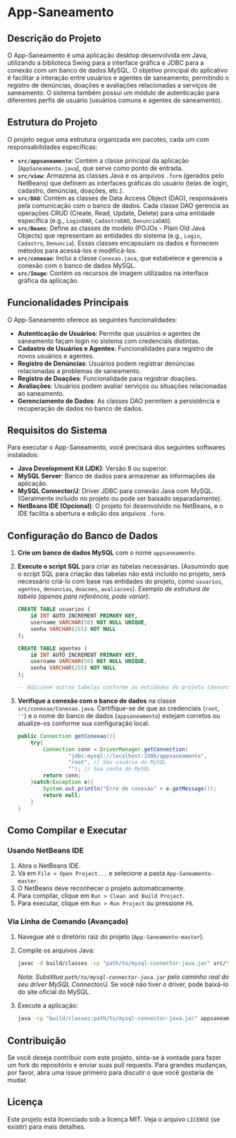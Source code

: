 # App-Saneamento

## Descrição do Projeto

O App-Saneamento é uma aplicação desktop desenvolvida em Java, utilizando a biblioteca Swing para a interface gráfica e JDBC para a conexão com um banco de dados MySQL. O objetivo principal do aplicativo é facilitar a interação entre usuários e agentes de saneamento, permitindo o registro de denúncias, doações e avaliações relacionadas a serviços de saneamento. O sistema também possui um módulo de autenticação para diferentes perfis de usuário (usuários comuns e agentes de saneamento).

## Estrutura do Projeto

O projeto segue uma estrutura organizada em pacotes, cada um com responsabilidades específicas:

*   **`src/appsaneamento`**: Contém a classe principal da aplicação (`AppSaneamento.java`), que serve como ponto de entrada.
*   **`src/view`**: Armazena as classes Java e os arquivos `.form` (gerados pelo NetBeans) que definem as interfaces gráficas do usuário (telas de login, cadastro, denúncias, doações, etc.).
*   **`src/DAO`**: Contém as classes de Data Access Object (DAO), responsáveis pela comunicação com o banco de dados. Cada classe DAO gerencia as operações CRUD (Create, Read, Update, Delete) para uma entidade específica (e.g., `LoginDAO`, `CadastroDAO`, `DenunciaDAO`).
*   **`src/Beans`**: Define as classes de modelo (POJOs - Plain Old Java Objects) que representam as entidades do sistema (e.g., `Login`, `Cadastro`, `Denuncia`). Essas classes encapsulam os dados e fornecem métodos para acessá-los e modificá-los.
*   **`src/conexao`**: Inclui a classe `Conexao.java`, que estabelece e gerencia a conexão com o banco de dados MySQL.
*   **`src/Image`**: Contém os recursos de imagem utilizados na interface gráfica da aplicação.

## Funcionalidades Principais

O App-Saneamento oferece as seguintes funcionalidades:

*   **Autenticação de Usuários**: Permite que usuários e agentes de saneamento façam login no sistema com credenciais distintas.
*   **Cadastro de Usuários e Agentes**: Funcionalidades para registro de novos usuários e agentes.
*   **Registro de Denúncias**: Usuários podem registrar denúncias relacionadas a problemas de saneamento.
*   **Registro de Doações**: Funcionalidade para registrar doações.
*   **Avaliações**: Usuários podem avaliar serviços ou situações relacionadas ao saneamento.
*   **Gerenciamento de Dados**: As classes DAO permitem a persistência e recuperação de dados no banco de dados.

## Requisitos do Sistema

Para executar o App-Saneamento, você precisará dos seguintes softwares instalados:

*   **Java Development Kit (JDK)**: Versão 8 ou superior.
*   **MySQL Server**: Banco de dados para armazenar as informações da aplicação.
*   **MySQL Connector/J**: Driver JDBC para conexão Java com MySQL. (Geralmente incluído no projeto ou pode ser baixado separadamente).
*   **NetBeans IDE (Opcional)**: O projeto foi desenvolvido no NetBeans, e o IDE facilita a abertura e edição dos arquivos `.form`.

## Configuração do Banco de Dados

1.  **Crie um banco de dados MySQL** com o nome `appsaneamento`.
2.  **Execute o script SQL** para criar as tabelas necessárias. (Assumindo que o script SQL para criação das tabelas não está incluído no projeto, será necessário criá-lo com base nas entidades do projeto, como `usuarios`, `agentes`, `denuncias`, `doacoes`, `avaliacoes`).
    *Exemplo de estrutura de tabela (apenas para referência, pode variar):*

    ```sql
    CREATE TABLE usuarios (
        id INT AUTO_INCREMENT PRIMARY KEY,
        username VARCHAR(50) NOT NULL UNIQUE,
        senha VARCHAR(255) NOT NULL
    );

    CREATE TABLE agentes (
        id INT AUTO_INCREMENT PRIMARY KEY,
        username VARCHAR(50) NOT NULL UNIQUE,
        senha VARCHAR(255) NOT NULL
    );

    -- Adicione outras tabelas conforme as entidades do projeto (denuncias, doacoes, avaliacoes)
    ```

3.  **Verifique a conexão com o banco de dados** na classe `src/conexao/Conexao.java`. Certifique-se de que as credenciais (`root`, `''`) e o nome do banco de dados (`appsaneamento`) estejam corretos ou atualize-os conforme sua configuração local.

    ```java
    public Connection getConexao(){
        try{
            Connection conn = DriverManager.getConnection(
                    "jdbc:mysql://localhost:3306/appsaneamento",
                    "root", // Seu usuário do MySQL
                    ""); // Sua senha do MySQL
            return conn;
        }catch(Exception e){
            System.out.println("Erro de conexão" + e.getMessage());
            return null;
        }
    }
    ```

## Como Compilar e Executar

### Usando NetBeans IDE

1.  Abra o NetBeans IDE.
2.  Vá em `File > Open Project...` e selecione a pasta `App-Saneamento-master`.
3.  O NetBeans deve reconhecer o projeto automaticamente.
4.  Para compilar, clique em `Run > Clean and Build Project`.
5.  Para executar, clique em `Run > Run Project` ou pressione `F6`.

### Via Linha de Comando (Avançado)

1.  Navegue até o diretório raiz do projeto (`App-Saneamento-master`).
2.  Compile os arquivos Java:
    ```bash
    javac -d build/classes -cp "path/to/mysql-connector-java.jar" src/**/*.java
    ```
    *Nota: Substitua `path/to/mysql-connector-java.jar` pelo caminho real do seu driver MySQL Connector/J.* Se você não tiver o driver, pode baixá-lo do site oficial do MySQL.

3.  Execute a aplicação:
    ```bash
    java -cp "build/classes:path/to/mysql-connector-java.jar" appsaneamento.AppSaneamento
    ```

## Contribuição

Se você deseja contribuir com este projeto, sinta-se à vontade para fazer um fork do repositório e enviar suas pull requests. Para grandes mudanças, por favor, abra uma issue primeiro para discutir o que você gostaria de mudar.

## Licença

Este projeto está licenciado sob a licença MIT. Veja o arquivo `LICENSE` (se existir) para mais detalhes.


